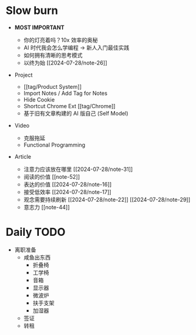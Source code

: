 # Slow burn
- **MOST IMPORTANT**
  - 你的灯亮着吗？10x 效率的奥秘
  - AI 时代我会怎么学编程 -> 新人入门最佳实践
  - 如何拥有清晰的思考模式
  - 以终为始 [[2024-07-28/note-26]]

- Project
  - [[tag/Product System]]
  - Import Notes / Add Tag for Notes
  - Hide Cookie
  - Shortcut Chrome Ext [[tag/Chrome]]
  - 基于旧有文章构建的 AI 版自己 (Self Model)
- Video
  - 克服拖延
  - Functional Programming
- Article
  - 注意力应该放在哪里 [[2024-07-28/note-31]]
  - 阅读的价值 [[note-52]]
  - 表达的价值 [[2024-07-28/note-16]]
  - 接受低效率 [[2024-07-28/note-17]]
  - 观念需要持续刷新 [[2024-07-28/note-22]] [[2024-07-28/note-29]]
  - 意志力 [[note-44]]

# Daily TODO
- 离职准备
  - 咸鱼出东西
    - 折叠椅
    - 工学椅
    - 音箱
    - 显示器
    - 微波炉
    - 扶手支架
    - 加湿器
  - 签证
  - 转租